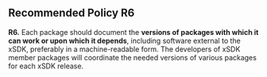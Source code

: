 ## Recommended Policy R6

**R6.** Each package should document the **versions of packages with which it can work or upon
which it depends**, including software external to the xSDK, preferably in a machine-readable form.
The developers of xSDK member packages will coordinate the needed versions of various packages
for each xSDK release.
